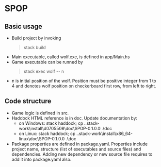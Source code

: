 # SPOP

## Basic usage
 - Build project by invoking
   > stack build
 - Main executable, called wolf.exe, is defined in app/Main.hs
 - Game executable can be runned by
   > stack exec wolf -- n
 - n is initial position of the wolf. Position must be positive integer from 1 to 4 and denotes wolf position on checkerboard first row, from left to right.
 
 ## Code structure
  - Game logic is defined in src.
  - Haddock HTML reference is in doc. Update documentation by:
    - on Windows: stack haddock; cp .\.stack-work\install\d0705508\doc\SPOP-0.1.0.0 .\doc
    - on Linux:   stack haddock; cp .\.stack-work\install\x86_64-linux\doc\SPOP-0.1.0.0 .\doc
  - Package properties are defined in package.yaml. Properties include project name, structure (list of executables and source files) and dependencies. Adding new dependency or new source file requires to add it into package.yaml also. 

